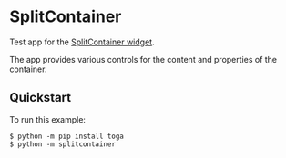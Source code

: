 # SplitContainer

Test app for the
[SplitContainer widget](https://toga.beeware.org/en/stable/reference/api/containers/splitcontainer.html).

The app provides various controls for the content and properties of the container.

## Quickstart

To run this example:

```
$ python -m pip install toga
$ python -m splitcontainer
```
